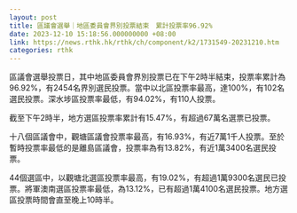 ```yaml
---
layout: post
title: 區議會選舉｜地區委員會界別投票結束　累計投票率96.92%
date: 2023-12-10 15:18:56.000000000 +08:00
link: https://news.rthk.hk/rthk/ch/component/k2/1731549-20231210.htm
categories: rthk
---
```


區議會選舉投票日，其中地區委員會界別投票已在下午2時半結束，投票率累計為96.92%，有2454名界別選民投票。當中以北區投票率最高，達100%，有102名選民投票。深水埗區投票率最低，有94.02%，有110人投票。

截至下午2時半，地方選區投票率累計有15.47%，有超過67萬名選票已投票。

十八個區議會中，觀塘區議會投票率最高，有16.93%，有近7萬1千人投票。至於暫時投票率最低的是離島區議會，投票率為有13.82%，有近1萬3400名選民投票。

44個選區中，以觀塘北選區投票率最高，有19.02%，有超過1萬9300名選民已投票。將軍澳南選區投票率最低，為13.12%，已有超過1萬4100名選民投票。地方選區投票時間會直至晚上10時半。
